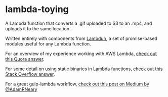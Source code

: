 # lambda-toying

A Lambda function that converts a .gif uploaded to S3 to an .mp4, and uploads it to the same location.

Written entirely with components from [Lambduh](https://github.com/lambduh/lambduh), a set of promise-based modules useful for any Lambda function.

For an overview of my experience working with AWS Lambda, [check out this Quora answer](http://www.quora.com/What-are-your-experiences-running-on-AWS-Lambda-with-Node-JS-code/answer/Russ-Matney).

For some detail on using static binaries in Lambda functions, [check out this Stack Overflow answer](http://stackoverflow.com/questions/27708573/aws-lambda-making-video-thumbnails/29001078#29001078).

For a great gulp-lambda workflow, [check out this post on Medium by @AdamRNeary](https://medium.com/@AdamRNeary/a-gulp-workflow-for-amazon-lambda-61c2afd723b6)

